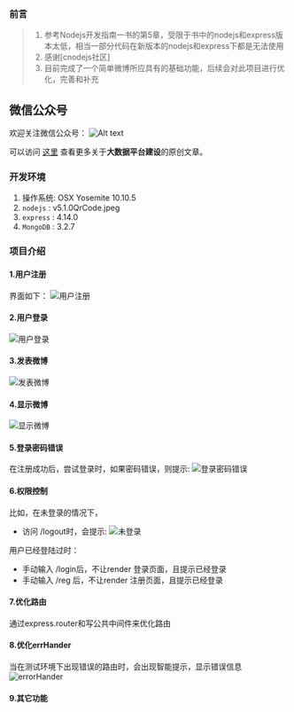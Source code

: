 ### 前言
> 1. 参考Nodejs开发指南一书的第5章，受限于书中的nodejs和express版本太低，相当一部分代码在新版本的nodejs和express下都是无法使用
> 2. 感谢[cnodejs社区]
> 3. 目前完成了一个简单微博所应具有的基础功能，后续会对此项目进行优化，完善和补充

## 微信公众号
欢迎关注微信公众号：
![Alt text](public/img/erweima.jpeg)

可以访问 [这里](https://mp.weixin.qq.com/mp/appmsgalbum?action=getalbum&album_id=1410124501450571776&__biz=MzAwMjk5NTY3Mw==#wechat_redirect) 查看更多关于**大数据平台建设**的原创文章。


### 开发环境
1. 操作系统: OSX Yosemite 10.10.5
2. `nodejs` : v5.1.0QrCode.jpeg
3. `express` : 4.14.0
4. `MongoDB` : 3.2.7

### 项目介绍
#### 1.用户注册
界面如下：
![用户注册](./public/img/reg.png)
#### 2.用户登录
![用户登录](./public/img/login.png)
#### 3.发表微博
![发表微博](./public/img/publish.png)
#### 4.显示微博
![显示微博](./public/img/show.png)
#### 5.登录密码错误
在注册成功后，尝试登录时，如果密码错误，则提示:
![登录密码错误](./public/img/password-error.png)

#### 6.权限控制
比如，在未登录的情况下，
- 访问 /logout时，会提示:
![未登录](./public/img/pri.png)

用户已经登陆过时：
- 手动输入 /login后，不让render 登录页面，且提示已经登录
- 手动输入 /reg 后，不让render 注册页面，且提示已经登录

#### 7.优化路由
通过express.router和写公共中间件来优化路由
#### 8.优化errHander
当在测试环境下出现错误的路由时，会出现智能提示，显示错误信息
![errorHander](./public/img/error.png)
#### 9.其它功能

